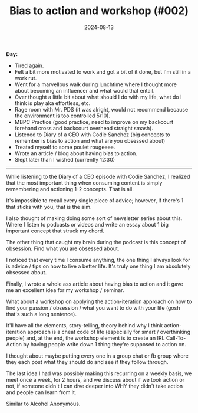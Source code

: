 ﻿---
title: Bias to action and workshop (#002)
date: 2024-08-13
categories: ["daily"]
tags: posts
---

**Day:**
- Tired again.
- Felt a bit more motivated to work and got a bit of it done, but I'm still in a work rut.
- Went for a marvellous walk during lunchtime where I thought more about becoming an influencer and what would that entail.
- Over thought a little bit about what should I do with my life, what do I think is play aka effortless, etc.
- Rage room with Mr. PDS (it was alright, would not recommend because the environment is too controlled 5/10).
- MBPC Practice (good practice, need to improve on my backcourt forehand cross and backcourt overhead straight smash).
- Listened to Diary of a CEO with Codie Sanchez (big concepts to remember is bias to action and what are you obsessed about)
- Treated myself to some poulet rougeeee.
- Wrote an article / blog about having bias to action.
- Slept later than I wished (currently 12:30)
___  

While listening to the Diary of a CEO episode with Codie Sanchez, I realized that the most important thing when consuming content is simply remembering and actioning 1-2 concepts. That is all.

It's impossible to recall every single piece of advice; however, if there's 1 that sticks with you, that is the aim.

I also thought of making doing some sort of newsletter series about this. Where I listen to podcasts or videos and write an essay about 1 big important concept that struck my chord.

The other thing that caught my brain during the podcast is this concept of obsession. Find what you are obsessed about.

I noticed that every time I consume anything, the one thing I always look for is advice / tips on how to live a better life. It's truly one thing I am absolutely obsessed about.

Finally, I wrote a whole ass article about having bias to action and it gave me an excellent idea for my workshop / seminar.

What about a workshop on applying the action-iteration approach on how to find your passion / obsession / what you want to do with your life (gosh that's such a long sentence).

It'll have all the elements, story-telling, theory behind why I think action-iteration approach is a cheat code of life (especially for smart / overthinking people) and, at the end, the workshop element is to create an IRL Call-To-Action by having people write down 1 thing they're supposed to action on.

I thought about maybe putting every one in a group chat or fb group where they each post what they should do and see if they follow through.

The last idea I had was possibly making this recurring on a weekly basis, we meet once a week, for 2 hours, and we discuss about if we took action or not, if someone didn't I can dive deeper into WHY they didn't take action and people can learn from it.

Similar to Alcohol Anonymous.
